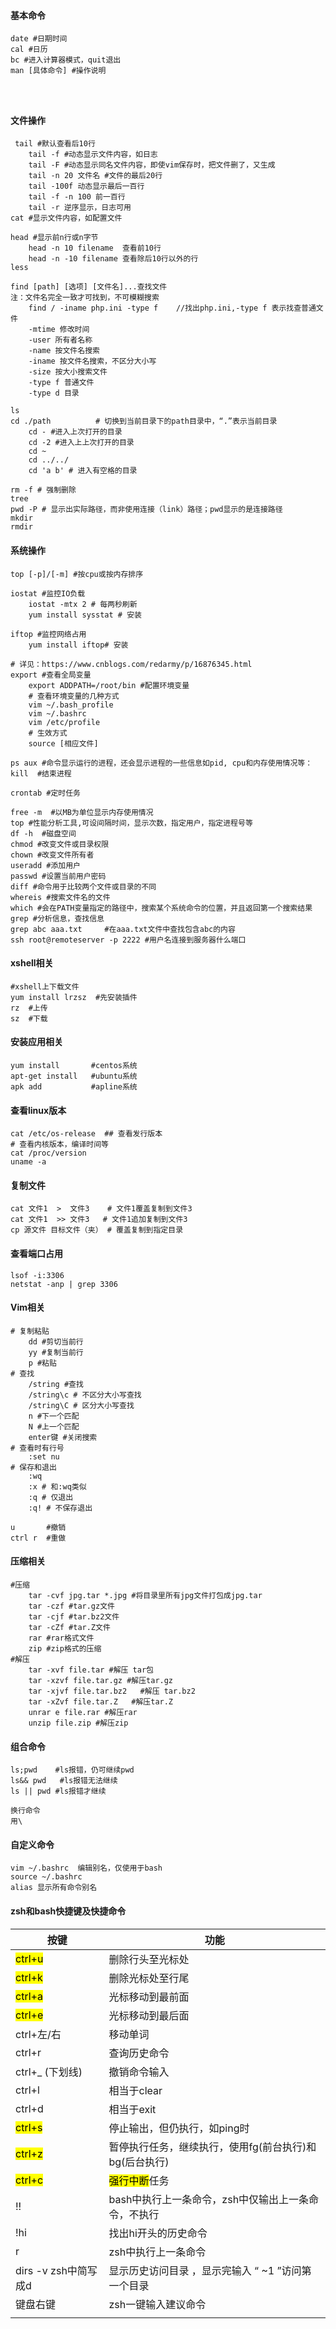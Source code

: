 #### 基本命令

```shell
date #日期时间
cal #日历
bc #进入计算器模式，quit退出
man [具体命令] #操作说明




```



#### 文件操作

```shell
 tail #默认查看后10行
    tail -f #动态显示文件内容，如日志
    tail -F #动态显示同名文件内容，即使vim保存时，把文件删了，又生成
    tail -n 20 文件名 #文件的最后20行
    tail -100f 动态显示最后一百行
    tail -f -n 100 前一百行
    tail -r 逆序显示，日志可用
cat #显示文件内容，如配置文件

head #显示前n行或n字节
    head -n 10 filename  查看前10行
    head -n -10 filename 查看除后10行以外的行
less

find [path] [选项] [文件名]...查找文件   
注：文件名完全一致才可找到，不可模糊搜索
    find / -iname php.ini -type f    //找出php.ini,-type f 表示找查普通文件
    -mtime 修改时间
    -user 所有者名称
    -name 按文件名搜索
    -iname 按文件名搜索，不区分大小写
    -size 按大小搜索文件
    -type f 普通文件
    -type d 目录

ls
cd ./path          # 切换到当前目录下的path目录中，“.”表示当前目录 
    cd - #进入上次打开的目录
    cd -2 #进入上上次打开的目录 
    cd ~
    cd ../../
    cd 'a b' # 进入有空格的目录
    
rm -f # 强制删除 
tree 
pwd -P # 显示出实际路径，而非使用连接（link）路径；pwd显示的是连接路径
mkdir
rmdir
```
#### 系统操作
```shell
top [-p]/[-m] #按cpu或按内存排序

iostat #监控IO负载
    iostat -mtx 2 # 每两秒刷新
    yum install sysstat # 安装
    
iftop #监控网络占用
    yum install iftop# 安装

# 详见：https://www.cnblogs.com/redarmy/p/16876345.html
export #查看全局变量
    export ADDPATH=/root/bin #配置环境变量
    # 查看环境变量的几种方式
    vim ~/.bash_profile
    vim ~/.bashrc
    vim /etc/profile
    # 生效方式
    source [相应文件]
    
ps aux #命令显示运行的进程，还会显示进程的一些信息如pid, cpu和内存使用情况等：
kill  #结束进程

crontab #定时任务

free -m  #以MB为单位显示内存使用情况
top #性能分析工具,可设间隔时间，显示次数，指定用户，指定进程号等 
df -h  #磁盘空间
chmod #改变文件或目录权限
chown #改变文件所有者
useradd #添加用户
passwd #设置当前用户密码
diff #命令用于比较两个文件或目录的不同
whereis #搜索文件名的文件
which #会在PATH变量指定的路径中，搜索某个系统命令的位置，并且返回第一个搜索结果
grep #分析信息，查找信息
grep abc aaa.txt     #在aaa.txt文件中查找包含abc的内容
ssh root@remoteserver -p 2222 #用户名连接到服务器什么端口
```
#### xshell相关
```shell
#xshell上下载文件
yum install lrzsz  #先安装插件
rz  #上传
sz  #下载
```
#### 安装应用相关
```shell
yum install       #centos系统
apt-get install   #ubuntu系统
apk add           #apline系统
```
#### 查看linux版本
```shell
cat /etc/os-release  ## 查看发行版本
# 查看内核版本，编译时间等
cat /proc/version  
uname -a

```
#### 复制文件
```shell
cat 文件1  >  文件3    # 文件1覆盖复制到文件3
cat 文件1  >> 文件3   # 文件1追加复制到文件3
cp 源文件 目标文件（夹） # 覆盖复制到指定目录
```
#### 查看端口占用
```shell
lsof -i:3306 
netstat -anp | grep 3306
```
#### Vim相关
```shell
# 复制粘贴
    dd #剪切当前行
    yy #复制当前行
    p #粘贴
# 查找
    /string #查找
    /string\c # 不区分大小写查找
    /string\C # 区分大小写查找
    n #下一个匹配
    N #上一个匹配
    enter键 #关闭搜索
# 查看时有行号
    :set nu
# 保存和退出
    :wq
    :x # 和:wq类似
    :q # 仅退出
    :q! # 不保存退出
    
u       #撤销
ctrl r  #重做
```
#### 压缩相关
```shell
#压缩
    tar -cvf jpg.tar *.jpg #将目录里所有jpg文件打包成jpg.tar 
    tar -czf #tar.gz文件
    tar -cjf #tar.bz2文件
    tar -cZf #tar.Z文件
    rar #rar格式文件
    zip #zip格式的压缩
#解压
    tar -xvf file.tar #解压 tar包
    tar -xzvf file.tar.gz #解压tar.gz
    tar -xjvf file.tar.bz2   #解压 tar.bz2
    tar -xZvf file.tar.Z   #解压tar.Z
    unrar e file.rar #解压rar
    unzip file.zip #解压zip
```
#### 组合命令
```shell
ls;pwd    #ls报错，仍可继续pwd
ls&& pwd   #ls报错无法继续
ls || pwd #ls报错才继续

换行命令
用\
```
#### 自定义命令
```shell
vim ~/.bashrc  编辑别名，仅使用于bash
source ~/.bashrc 
alias 显示所有命令别名
```

#### **zsh和bash快捷键**及快捷命令

| 按键                           | 功能                                                   |
| ------------------------------ | ------------------------------------------------------ |
| <mark>ctrl+u</mark>            | 删除行头至光标处                                       |
| <mark>ctrl+k</mark>            | 删除光标处至行尾                                       |
| <mark>ctrl+a</mark>            | 光标移动到最前面                                       |
| <mark>ctrl+e</mark>            | 光标移动到最后面                                       |
| ctrl+左/右                     | 移动单词                                               |
| ctrl+r                         | 查询历史命令                                           |
| ctrl+_  (下划线)               | 撤销命令输入                                           |
| ctrl+l                         | 相当于clear                                            |
| ctrl+d                         | 相当于exit                                             |
| <mark>ctrl+s</mark>            | 停止输出，但仍执行，如ping时                           |
| <mark>ctrl+z</mark>            | 暂停执行任务，继续执行，使用fg(前台执行)和bg(后台执行) |
| <mark>ctrl+c</mark>            | <mark>强行中断</mark>任务                              |
| !!                             | bash中执行上一条命令，zsh中仅输出上一条命令，不执行    |
| !hi                            | 找出hi开头的历史命令                                   |
| r                              | zsh中执行上一条命令                                    |
| dirs -v           zsh中简写成d | 显示历史访问目录 ，显示完输入 “ ~1 ”访问第一个目录     |
| 键盘右键                       | zsh一键输入建议命令                                    |
|                                |                                                        |